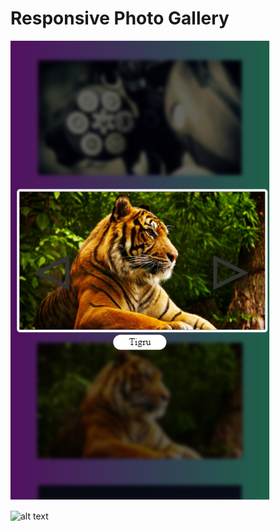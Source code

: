 # Responsive Photo Gallery

![alt text](https://github.com/RujoiRazvan/ResponsivePhotoGallery/blob/f628e6fdffebb97ac3eb84aeb99324594fc60d7b/photo.png)

![alt text](https://github.com/[username]/[reponame]/blob/[branch]/image.jpg?raw=true)
